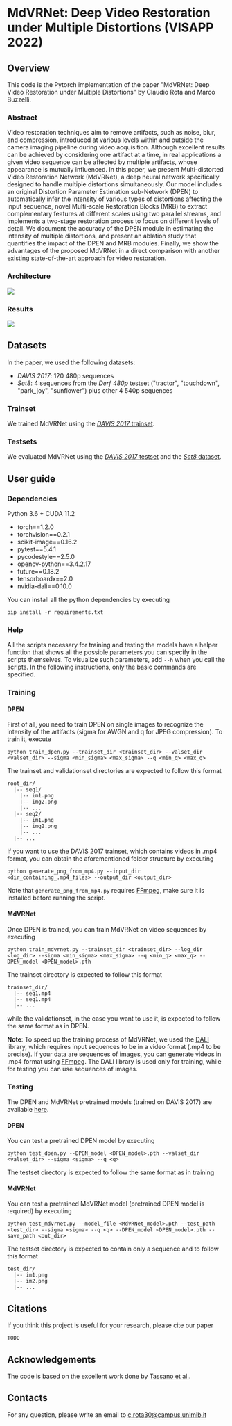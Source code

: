 # MdVRNet: Deep Video Restoration under Multiple Distortions (VISAPP 2022)


## Overview
This code is the Pytorch implementation of the paper "MdVRNet: Deep Video Restoration under Multiple Distortions" by Claudio Rota and Marco Buzzelli.

### Abstract
Video restoration techniques aim to remove artifacts, such as noise, blur, and compression, introduced at various levels within and outside the camera imaging pipeline during video acquisition. 
Although excellent results can be achieved by considering one artifact at a time, in real applications a given video sequence can be affected by multiple artifacts, whose appearance is mutually influenced.
In this paper, we present Multi-distorted Video Restoration Network (MdVRNet), a deep neural network specifically designed to handle multiple distortions simultaneously.
Our model includes an original Distortion Parameter Estimation sub-Network (DPEN) to automatically infer the intensity of various types of distortions affecting the input sequence, novel Multi-scale Restoration Blocks (MRB) to extract complementary features at different scales using two parallel streams, and implements a two-stage restoration process to focus on different levels of detail.
We document the accuracy of the DPEN module in estimating the intensity of multiple distortions, and present an ablation study that quantifies the impact of the DPEN and MRB modules. Finally, we show the advantages of the proposed MdVRNet in a direct comparison with another existing state-of-the-art approach for video restoration.

### Architecture
![](https://github.com/claudiom4sir/MdVRNet/blob/main/images/mdvrnet.png)
### Results
![](https://github.com/claudiom4sir/MdVRNet/blob/main/images/results.png)

## Datasets
In the paper, we used the following datasets:
- *DAVIS 2017*: 120 480p sequences
- *Set8*: 4 sequences from the *Derf 480p* testset ("tractor", "touchdown", "park_joy", "sunflower") plus other 4 540p sequences
### Trainset
We trained MdVRNet using the [*DAVIS 2017* trainset](https://www.dropbox.com/sh/20n4cscqkqsfgoj/AACfjXp3q6tW-S56l_noKzO3a/training?dl=0&subfolder_nav_tracking=1).
### Testsets
We evaluated MdVRNet using the [*DAVIS 2017* testset](https://drive.google.com/file/d/1seZVrqSlbx89fd43FOQUk0YVli64hEe1/view?usp=sharing) and the [*Set8* dataset](https://www.dropbox.com/sh/20n4cscqkqsfgoj/AABGftyJuJDwuCLGczL-fKvBa/test_sequences?dl=0&subfolder_nav_tracking=1). 

## User guide

### Dependencies
Python 3.6 + CUDA 11.2
- torch==1.2.0 
- torchvision==0.2.1
- scikit-image==0.16.2
- pytest==5.4.1
- pycodestyle==2.5.0
- opencv-python==3.4.2.17
- future==0.18.2
- tensorboardx==2.0
- nvidia-dali==0.10.0

You can install all the python dependencies by executing
```
pip install -r requirements.txt
```
### Help
All the scripts necessary for training and testing the models have a helper function that shows all the possible parameters you can specify in the scripts themselves. To visualize such parameters, add ```--h``` when you call the scripts. In the following instructions, only the basic commands are specified.
### Training
#### DPEN
First of all, you need to train DPEN on single images to recognize the intensity of the artifacts (sigma for AWGN and q for JPEG compression). To train it, execute
```
python train_dpen.py --trainset_dir <trainset_dir> --valset_dir <valset_dir> --sigma <min_sigma> <max_sigma> --q <min_q> <max_q>
```
The trainset and validationset directories are expected to follow this format
```
root_dir/
  |-- seq1/
    |-- im1.png
    |-- img2.png
    |-- ...
  |-- seq2/
    |-- im1.png
    |-- img2.png
    |-- ...
  |-- ...
```
If you want to use the DAVIS 2017 trainset, which contains videos in .mp4 format, you can obtain the aforementioned folder structure by executing
```
python generate_png_from_mp4.py --input_dir <dir_containing_.mp4_files> --output_dir <output_dir>
```
Note that ```generate_png_from_mp4.py``` requires [FFmpeg](https://www.ffmpeg.org/), make sure it is installed before running the script.
#### MdVRNet
Once DPEN is trained, you can train MdVRNet on video sequences by executing
```
python train_mdvrnet.py --trainset_dir <trainset_dir> --log_dir <log_dir> --sigma <min_sigma> <max_sigma> --q <min_q> <max_q> --DPEN_model <DPEN_model>.pth
```
The trainset directory is expected to follow this format
```
trainset_dir/
  |-- seq1.mp4
  |-- seq1.mp4
  |-- ...
```
while the validationset, in the case you want to use it, is expected to follow the same format as in DPEN.

**Note**: To speed up the training process of MdVRNet, we used the [DALI](https://developer.nvidia.com/dali) library, which requires input sequences to be in a video format (.mp4 to be precise). If your data are sequences of images, you can generate videos in .mp4 format using [FFmpeg](https://www.ffmpeg.org/). The DALI library is used only for training, while for testing you can use sequences of images.

### Testing
The DPEN and MdVRNet pretrained models (trained on DAVIS 2017) are available [here](https://github.com/claudiom4sir/MdVRNet/tree/main/pretrained_models).
#### DPEN
You can test a pretrained DPEN model by executing
```
python test_dpen.py --DPEN_model <DPEN_model>.pth --valset_dir <valset_dir> --sigma <sigma> --q <q>
```
The testset directory is expected to follow the same format as in training
#### MdVRNet
You can test a pretrained MdVRNet model (pretrained DPEN model is required) by executing
```
python test_mdvrnet.py --model_file <MdVRNet_model>.pth --test_path <test_dir> --sigma <sigma> --q <q> --DPEN_model <DPEN_model>.pth --save_path <out_dir>
```
The testset directory is expected to contain only a sequence and to follow this format
```
test_dir/
  |-- im1.png
  |-- im2.png
  |-- ...
```

## Citations
If you think this project is useful for your research, please cite our paper
```
TODO
```

## Acknowledgements
The code is based on the excellent work done by [Tassano et al.](https://github.com/m-tassano/fastdvdnet).

## Contacts
For any question, please write an email to c.rota30@campus.unimib.it
